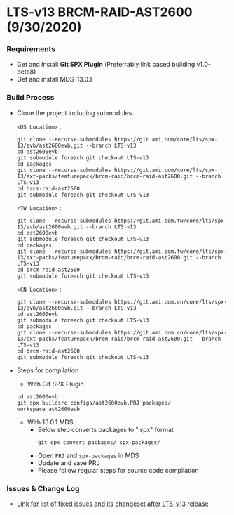 # LTS-v13 BRCM-RAID-AST2600 (9/30/2020)

### Requirements

- Get and install **Git SPX Plugin** (Preferrably link based building v1.0-beta8)
- Get and install MDS-13.0.1

### Build Process
- Clone the project including submodules

    `<US Location>` :
    ```
    git clone --recurse-submodules https://git.ami.com/core/lts/spx-13/evb/ast2600evb.git --branch LTS-v13
    cd ast2600evb
    git submodule foreach git checkout LTS-v13
    cd packages 
    git clone --recurse-submodules https://git.ami.com/core/lts/spx-13/ext-packs/featurepack/brcm-raid/brcm-raid-ast2600.git --branch LTS-v13
    cd brcm-raid-ast2600
    git submodule foreach git checkout LTS-v13
    ```
    `<TW Location>` :
    ```
    git clone --recurse-submodules https://git.ami.com.tw/core/lts/spx-13/evb/ast2600evb.git --branch LTS-v13
    cd ast2600evb
    git submodule foreach git checkout LTS-v13
    cd packages 
    git clone --recurse-submodules https://git.ami.com.tw/core/lts/spx-13/ext-packs/featurepack/brcm-raid/brcm-raid-ast2600.git --branch LTS-v13
    cd brcm-raid-ast2600
    git submodule foreach git checkout LTS-v13
    ```
    `<CN Location>` :
    ```
    git clone --recurse-submodules https://git.ami.com.cn/core/lts/spx-13/evb/ast2600evb.git --branch LTS-v13
    cd ast2600evb
    git submodule foreach git checkout LTS-v13
    cd packages 
    git clone --recurse-submodules https://git.ami.com.cn/core/lts/spx-13/ext-packs/featurepack/brcm-raid/brcm-raid-ast2600.git --branch LTS-v13
    cd brcm-raid-ast2600
    git submodule foreach git checkout LTS-v13
    ```
- Steps for compilation
    - With Git SPX Plugin 
    ```
    cd ast2600evb
    git spx buildsrc configs/ast2600evb.PRJ packages/ workspace_ast2600evb
    ```
    - With 13.0.1 MDS
        - Below step converts packages to ".spx" format
            ```
            git spx convert packages/ spx-packages/
            ```
        - Open `PRJ` and `spx-packages` in MDS
        - Update and save PRJ
        - Please follow regular steps for source code compilation



### Issues & Change Log
- [Link for list of fixed issues and its changeset after LTS-v13 release]( https://git.ami.com/core/lts/spx-13/ext-packs/featurepack/brcm-raid/brcm-raid-ast2600/-/merge_requests?scope=all&utf8=%E2%9C%93&state=all&target_branch=lts-v13 )



